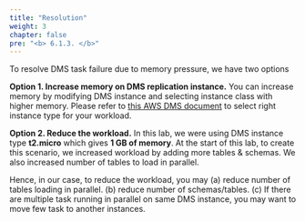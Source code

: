```yaml
---
title: "Resolution"
weight: 3
chapter: false
pre: "<b> 6.1.3. </b>"
---
```


To resolve DMS task failure due to memory pressure, we have two options

**Option 1. Increase memory on DMS replication instance.** You can increase memory by modifying DMS instance and selecting instance class with higher memory. Please refer to [this AWS DMS document](https://docs.aws.amazon.com/dms/latest/userguide/CHAP_ReplicationInstance.Types.html) to select right instance type for your workload.

**Option 2. Reduce the workload.** In this lab, we were using DMS instance type **t2.micro** which gives **1 GB of memory**. At the start of this lab, to create this scenario, we increased workload by adding more tables & schemas. We also increased number of tables to load in parallel.

Hence, in our case, to reduce the workload, you may (a) reduce number of tables loading in parallel. (b) reduce number of schemas/tables. (c) If there are multiple task running in parallel on same DMS instance, you may want to move few task to another instances.